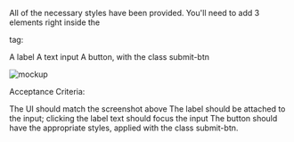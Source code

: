 All of the necessary styles have been provided. You'll need to add 3 elements right inside the <form> tag:

A label
A text input
A button, with the class submit-btn

![mockup](./public/search-form-mockup.png)

Acceptance Criteria:

The UI should match the screenshot above
The label should be attached to the input; clicking the label text should focus the input
The button should have the appropriate styles, applied with the class submit-btn.
